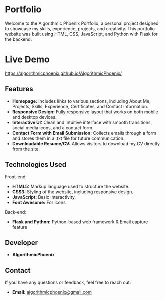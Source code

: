 # Portfolio
Welcome to the Algorithmic Phoenix Portfolio, a personal project designed to showcase my skills, experience, projects, and creativity. This portfolio website was built using HTML, CSS, JavaScript, and Python with Flask for the backend.
# Live Demo
https://algorithmicphoenix.github.io/AlgorithmicPhoenix/

## Features
- **Homepage:** Includes links to various sections, including About Me, Projects, Skills, Experience, Certificates, and Contact information.
- **Responsive Design:** Fully responsive layout that works on both mobile and desktop devices.
- **Interactive UI:** Clean and intuitive interface with smooth transitions, social media icons, and a contact form.
- **Contact Form with Email Submission:** Collects emails through a form and stores them in a .txt file for future communication.
- **Downloadable Resume/CV:** Allows visitors to download my CV directly from the site.

## Technologies Used

Front-end:

- **HTML5:** Markup language used to structure the website.
- **CSS3:** Styling of the website, including responsive design.
- **JavaScript:** Basic interactivity.
- **Font Awesome:** For icons
  
Back-end:
- **Flask and Python:** Python-based web framework & Email capture feature

## Developer
- **AlgorithmicPhoenix**

## Contact
If you have any questions or feedback, feel free to reach out:
- **Email:** algorithmicphoenix@gmail.com
  
